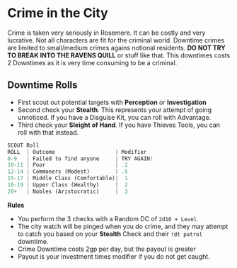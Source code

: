 # Crime in the City

Crime is taken very seriously in Rosemere. It can be costly and very lucrative. Not all characters are fit for the criminal world. Downtime crimes are limited to small/medium crimes agains notional residents. **DO NOT TRY TO BREAK INTO THE RAVENS QUILL** or stuff like that. This downtimes costs 2 Downtimes as it is very time consuming to be a criminal.

## **Downtime Rolls**
- First scout out potential targets with **Perception** or **Investigation**
- Second check your **Stealth**. This represents your attempt of going unnoticed. If you have a Disguise Kit, you can roll with Advantage.
- Third check your **Sleight of Hand**. If you have Thieves Tools, you can roll with that instead. 

```py
SCOUT Roll
ROLL  | Outcome                   | Modifier
0-9   | Failed to find anyone     | TRY AGAIN!
10-11 | Poor                      | .2
12-14 | Commoners (Modest)        | .5
15-17 | Middle Class (Comfortable)|  1
18-19 | Upper Class (Wealthy)     |  2
20+   | Nobles (Aristocratic)     |  3
```
**Rules**
- You perform the 3 checks with a Random DC of `2d10 + Level`.
- The city watch will be pinged when you do crime, and they may attempt to catch you based on your **Stealth** Check and their `!dt patrol` downtime.
- Crime Downtime costs 2gp per day, but the payout is greater
- Payout is your investment times modifier if you do not get caught.
